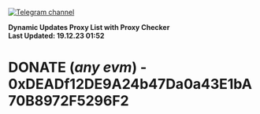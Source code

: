 [![Telegram channel](https://img.shields.io/endpoint?url=https://runkit.io/damiankrawczyk/telegram-badge/branches/master?url=https://t.me/n4z4v0d)](https://t.me/n4z4v0d) 

**Dynamic Updates Proxy List with Proxy Checker**  
**Last Updated: 19.12.23 01:52**

# DONATE (_any evm_) - 0xDEADf12DE9A24b47Da0a43E1bA70B8972F5296F2
